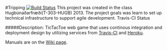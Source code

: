 #Tripping
[![Build Status](https://travis-ci.org/AustanJotnar/tripping-spice.png)](https://travis-ci.org/AustanJotnar/tripping-spice)
This project was created in the class Hugbúnaðarfræði(T-303-HUGB) 2013.  The project goals was
learn to set up technical infrastructure to support agile development. 
Travis-CI Status 

#####Description:
TicTacToe web game that uses continous integration and deployment design by utilizing 
services from [Travis-CI](https://travis-ci.org) and [Heroku](https://www.heroku.com/). 

Manuals are on the [Wiki page](https://github.com/AustanJotnar/tripping-spice/wiki).

